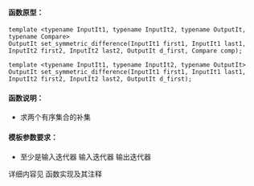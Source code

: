 
#### 函数原型：
```
template <typename InputIt1, typename InputIt2, typename OutputIt, typename Compare>
OutputIt set_symmetric_difference(InputIt1 first1, InputIt1 last1, InputIt2 first2, InputIt2 last2, OutputIt d_first, Compare comp);

template <typename InputIt1, typename InputIt2, typename OutputIt>
OutputIt set_symmetric_difference(InputIt1 first1, InputIt1 last1, InputIt2 first2, InputIt2 last2, OutputIt d_first);
```

#### 函数说明：
* 求两个有序集合的补集

#### 模板参数要求：
* 至少是输入迭代器 输入迭代器 输出迭代器

详细内容见 函数实现及其注释

